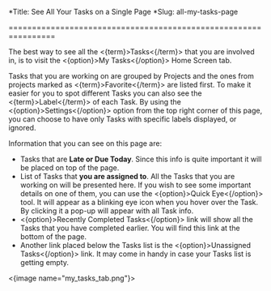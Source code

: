 *Title: See All Your Tasks on a Single Page
*Slug: all-my-tasks-page

================================================================

The best way to see all the <{term}>Tasks<{/term}> that you are involved in, is to visit the <{option}>My Tasks<{/option}> Home Screen tab.

Tasks that you are working on are grouped by Projects and the ones from projects marked as <{term}>Favorite<{/term}> are listed first. To make it easier for you to spot different Tasks you can also see the <{term}>Label<{/term}> of each Task. By using the <{option}>Settings<{/option}> option from the top right corner of this page, you can choose to have only Tasks with specific labels displayed, or ignored.

Information that you can see on this page are:

- Tasks that are **Late or Due Today**. Since this info is quite important it will be placed on top of the page.
- List of Tasks that **you are assigned to**. All the Tasks that you are working on will be presented here. If you wish to see some important details on one of them, you can use the <{option}>Quick Eye<{/option}> tool. It will appear as a blinking eye icon when you hover over the Task. By clicking it a pop-up will appear with all Task info.
- <{option}>Recently Completed Tasks<{/option}> link will show all the Tasks that you have completed earlier. You will find this link at the bottom of the page.
- Another link placed below the Tasks list is the <{option}>Unassigned Tasks<{/option}> link. It may come in handy in case your Tasks list is getting empty.

<{image name="my_tasks_tab.png"}>
